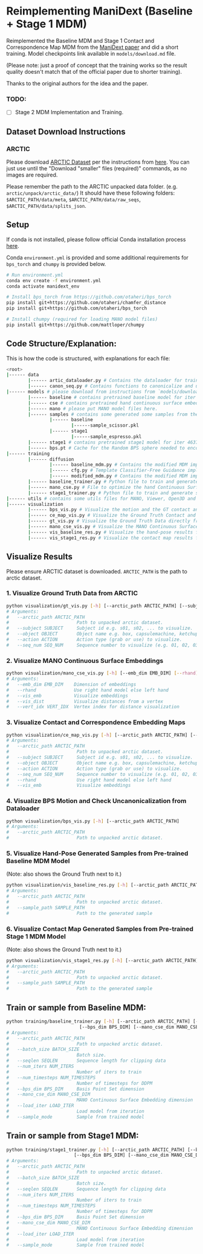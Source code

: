 # Reimplementing ManiDext (Baseline + Stage 1 MDM)
Reimplemented the Baseline MDM and Stage 1 Contact and Correspondence Map MDM from the [ManiDext paper](https://jiajunzhang16.github.io/manidext/) and did a short training. Model checkpoints link available in `models/download.md` file. 

(Please note: just a proof of concept that the training works so the result quality doesn't match that of the official paper due to shorter training).

Thanks to the original authors for the idea and the paper.

### TODO: 
- [ ] Stage 2 MDM Implementation and Training.

## Dataset Download Instructions
### ARCTIC
Please download [ARCTIC Dataset](https://arctic.is.tue.mpg.de/) per the instructions from [here](https://github.com/zc-alexfan/arctic/tree/master/docs/data). You can just use until the "Download "smaller" files (required)" commands, as no images are required.

Please remember the path to the ARCTIC unpacked data folder. (e.g. `arctic/unpack/arctic_data/`)
It should have these following folders: `$ARCTIC_PATH/data/meta`, `$ARCTIC_PATH/data/raw_seqs`, `$ARCTIC_PATH/data/splits_json`.

## Setup
If conda is not installed, please follow official Conda installation process [here](https://docs.conda.io/projects/conda/en/latest/user-guide/install/index.html).

Conda `environment.yml` is provided and some additional requirements for `bps_torch` and `chumpy` is provided below.

```bash
# Run environment.yml
conda env create -f environment.yml
conda activate manidext_env

# Install bps_torch from https://github.com/otaheri/bps_torch
pip install git+https://github.com/otaheri/chamfer_distance
pip install git+https://github.com/otaheri/bps_torch

# Install chumpy (required for loading MANO model files)
pip install git+https://github.com/mattloper/chumpy
```

## Code Structure/Explanation:
This is how the code is structured, with explanations for each file:
``` bash
<root>
|------ data
        |------ artic_dataloader.py # Contains the dataloader for training. Also the dataloader has functions to canonicalize the object and hand sequences and compute Ground Truth Contact Correspondence maps on first run, and caches them under this `data` folder.
        |------ canon_seq.py # Contains functions to canonicalize and uncanonicalize the object and hand sequences. Also contains the batched versions of the uncanonicalized functions.
|------ models # please download from instructions from `models/download.md`
        |------ baseline # contains pretrained baseline model for iter 21610.
        |------ cse # contains pretrained hand continuous surface embedding files.
        |------ mano # please put MANO model files here.
        |------ samples # contains some generated some samples from the shorter pre-trained models to visualize.
                |------ baseline
                        |------sample_scissor.pkl
                |------ stage1
                        |------sample_espresso.pkl
        |------ stage1 # contains pretrained stage1 model for iter 46379.
        |------ bps.pt # Cache for the Random BPS sphere needed to encode the dataset.
|------ training
        |------ diffusion
                |------ baseline_mdm.py # Contains the modified MDM implementation, Input and Output Processes and Object Motion and Geometry Embeddings for Baseline Training.
                |------ cfg.py # Template Classifier-Free Guidance implementation from Tim Pierce (https://github.com/TeaPearce/Conditional_Diffusion_MNIST)
                |------ modified_mdm.py # Contains the modified MDM implementation, Input and Output Processes and Object Motion and Geometry Embeddings for Stage 1 MDM training.
        |------ baseline_trainer.py # Python file to train and generate samples from the baseline MDM
        |------ mano_cse.py # File to optimize the hand Continuous Surface Embeddings (CSE)
        |------ stage1_trainer.py # Python file to train and generate samples from the Stage 1 (Contact and Correspondence Map Generation) MDM
|------ utils # contains some utils files for MANO, Viewer, Open3D and Articulated Object Visualization.
|------ visualization
        |------ bps_vis.py # Visualize the motion and the GT contact and embedding maps using the BPS representation of the object mesh. This is also used for sanity checking the canonicalization and uncanonicalization processes. Visualizes it from the Dataloader Cache.
        |------ ce_map_vis.py # Visualize the Ground Truth Contact and Correspondence Embedding Maps (computes at run-time directly from ARCTIC Dataset).
        |------ gt_vis.py # Visualize the Ground Truth Data directly from ARCTIC Dataset.
        |------ mano_cse_vis.py # Visualize the MANO Continuous Surface Embeddings.
        |------ vis_baseline_res.py # Visualize the hand-pose results from generated samples from the pre-trained baseline model.
        |------ vis_stage1_res.py # Visualize the contact map results from generated samples from the pre-trained stage1 model.
```

## Visualize Results
Please ensure ARCTIC dataset is downloaded. `ARCTIC_PATH` is the path to arctic dataset.

### 1. Visualize Ground Truth Data from ARCTIC
```bash
python visualization/gt_vis.py [-h] [--arctic_path ARCTIC_PATH] [--subject SUBJECT] [--object OBJECT] [--action ACTION] [--seq_num SEQ_NUM]
# Arguments:
#   --arctic_path ARCTIC_PATH
#                         Path to unpacked arctic dataset.
#   --subject SUBJECT     Subject id e.g. s01, s02, ... to visualize.
#   --object OBJECT       Object name e.g. box, capsulemachine, ketchup, ... to visualize.
#   --action ACTION       Action type (grab or use) to visualize.
#   --seq_num SEQ_NUM     Sequence number to visualize (e.g. 01, 02, 03, 04).
```

### 2. Visualize MANO Continuous Surface Embeddings
```bash
python visualization/mano_cse_vis.py [-h] [--emb_dim EMB_DIM] [--rhand] [--vis_emb] [--vis_dist] [--vert_idx VERT_IDX]
# Arguments:
#   --emb_dim EMB_DIM    Dimension of embeddings
#   --rhand              Use right hand model else left hand
#   --vis_emb            Visualize embeddings
#   --vis_dist           Visualize distances from a vertex
#   --vert_idx VERT_IDX  Vertex index for distance visualization
```

### 3. Visualize Contact and Correspondence Embedding Maps
```bash
python visualization/ce_map_vis.py [-h] [--arctic_path ARCTIC_PATH] [--subject SUBJECT] [--object OBJECT] [--action ACTION] [--seq_num SEQ_NUM] [--rhand] [--vis_emb]
# Arguments:
#   --arctic_path ARCTIC_PATH
#                         Path to unpacked arctic dataset.
#   --subject SUBJECT     Subject id e.g. s01, s02, ... to visualize.
#   --object OBJECT       Object name e.g. box, capsulemachine, ketchup, ... to visualize.
#   --action ACTION       Action type (grab or use) to visualize.
#   --seq_num SEQ_NUM     Sequence number to visualize (e.g. 01, 02, 03, 04).
#   --rhand               Use right hand model else left hand
#   --vis_emb             Visualize embeddings
```

### 4. Visualize BPS Motion and Check Uncanonicalization from Dataloader
```bash
python visualization/bps_vis.py [-h] [--arctic_path ARCTIC_PATH]
# Arguments:
#   --arctic_path ARCTIC_PATH
#                         Path to unpacked arctic dataset.
```

### 5. Visualize Hand-Pose Generated Samples from Pre-trained Baseline MDM Model
(Note: also shows the Ground Truth next to it.) 
```bash
python visualization/vis_baseline_res.py [-h] [--arctic_path ARCTIC_PATH] [--sample_path SAMPLE_PATH]
# Arguments:
#   --arctic_path ARCTIC_PATH
#                         Path to unpacked arctic dataset.
#   --sample_path SAMPLE_PATH
#                         Path to the generated sample
```

### 6. Visualize Contact Map Generated Samples from Pre-trained Stage 1 MDM Model
(Note: also shows the Ground Truth next to it.) 
```bash
python visualization/vis_stage1_res.py [-h] [--arctic_path ARCTIC_PATH] [--sample_path SAMPLE_PATH]
# Arguments:
#   --arctic_path ARCTIC_PATH
#                         Path to unpacked arctic dataset.
#   --sample_path SAMPLE_PATH
#                         Path to the generated sample
```

## Train or sample from Baseline MDM:
```bash
python training/baseline_trainer.py [-h] [--arctic_path ARCTIC_PATH] [--batch_size BATCH_SIZE] [--seqlen SEQLEN] [--num_iters NUM_ITERS] [--num_timesteps NUM_TIMESTEPS]
                           [--bps_dim BPS_DIM] [--mano_cse_dim MANO_CSE_DIM] [--load_iter LOAD_ITER] [--sample_mode]
# Arguments:
#   --arctic_path ARCTIC_PATH
#                         Path to unpacked arctic dataset.
#   --batch_size BATCH_SIZE
#                         Batch size.
#   --seqlen SEQLEN       Sequence length for clipping data
#   --num_iters NUM_ITERS
#                         Number of iters to train
#   --num_timesteps NUM_TIMESTEPS
#                         Number of timesteps for DDPM
#   --bps_dim BPS_DIM     Basis Point Set dimension
#   --mano_cse_dim MANO_CSE_DIM
#                         MANO Continuous Surface Embedding dimension
#   --load_iter LOAD_ITER
#                         Load model from iteration
#   --sample_mode         Sample from trained model
```

## Train or sample from Stage1 MDM:
```bash
python training/stage1_trainer.py [-h] [--arctic_path ARCTIC_PATH] [--batch_size BATCH_SIZE] [--seqlen SEQLEN] [--num_iters NUM_ITERS] [--num_timesteps NUM_TIMESTEPS]
                         [--bps_dim BPS_DIM] [--mano_cse_dim MANO_CSE_DIM] [--load_iter LOAD_ITER] [--sample_mode]
# Arguments:
#   --arctic_path ARCTIC_PATH
#                         Path to unpacked arctic dataset.
#   --batch_size BATCH_SIZE
#                         Batch size.
#   --seqlen SEQLEN       Sequence length for clipping data
#   --num_iters NUM_ITERS
#                         Number of iters to train
#   --num_timesteps NUM_TIMESTEPS
#                         Number of timesteps for DDPM
#   --bps_dim BPS_DIM     Basis Point Set dimension
#   --mano_cse_dim MANO_CSE_DIM
#                         MANO Continuous Surface Embedding dimension
#   --load_iter LOAD_ITER
#                         Load model from iteration
#   --sample_mode         Sample from trained model
```